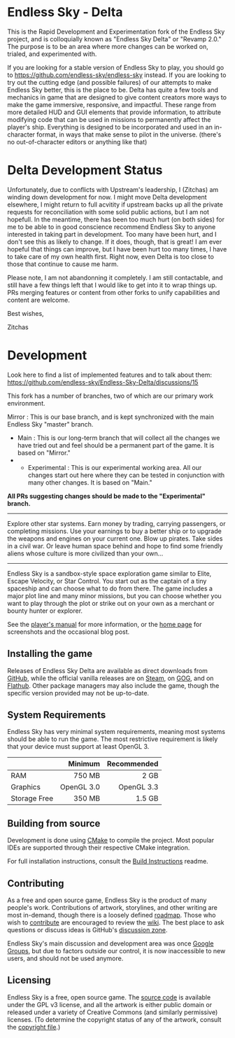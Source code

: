 # Endless Sky - Delta

This is the Rapid Development and Experimentation fork of the Endless Sky project, and is colloquially known as "Endless Sky Delta" or "Revamp 2.0." The purpose is to be an area where more changes can be worked on, trialed, and experimented with.

If you are looking for a stable version of Endless Sky to play, you should go to https://github.com/endless-sky/endless-sky instead.
If you are looking to try out the cutting edge (and possible failures) of our attempts to make Endless Sky better, this is the place to be. Delta has quite a few tools and mechanics in game that are designed to give content creators more ways to make the game immersive, responsive, and impactful. These range from more detailed HUD and GUI elements that provide information, to attribute modifying code that can be used in missions to permanently affect the player's ship. Everything is designed to be incorporated and used in an in-character format, in ways that make sense to pilot in the universe. (there's no out-of-character editors or anything like that)

# Delta Development Status

Unfortunately, due to conflicts with Upstream's leadership, I (Zitchas) am winding down development for now. I might move Delta development elsewhere, I might return to full acvitity if upstream backs up all the private requests for reconciliation with some solid public actions, but I am not hopefull. In the meantime, there has been too much hurt (on both sides) for me to be able to in good conscience recommend Endless Sky to anyone interested in taking part in development. Too many have been hurt, and I don't see this as likely to change. If it does, though, that is great! I am ever hopeful that things can improve, but I have been hurt too many times, I have to take care of my own health first. Right now, even Delta is too close to those that continue to cause me harm.

Please note, I am not abandonning it completely. I am still contactable, and still have a few things left that I would like to get into it to wrap things up. PRs merging features or content from other forks to unify capabilities and content are welcome.

Best wishes,

Zitchas

# Development

Look here to find a list of implemented features and to talk about them: https://github.com/endless-sky/Endless-Sky-Delta/discussions/15

This fork has a number of branches, two of which are our primary work environment.

Mirror : This is our base branch, and is kept synchronized with the main Endless Sky "master" branch.
- Main : This is our long-term branch that will collect all the changes we have tried out and feel should be a permanent part of the game. It is based on "Mirror."
- - Experimental : This is our experimental working area. All our changes start out here where they can be tested in conjunction with many other changes. It is based on "Main."

**All PRs suggesting changes should be made to the "Experimental" branch.**

------

Explore other star systems. Earn money by trading, carrying passengers, or completing missions. Use your earnings to buy a better ship or to upgrade the weapons and engines on your current one. Blow up pirates. Take sides in a civil war. Or leave human space behind and hope to find some friendly aliens whose culture is more civilized than your own...

------

Endless Sky is a sandbox-style space exploration game similar to Elite, Escape Velocity, or Star Control. You start out as the captain of a tiny spaceship and can choose what to do from there. The game includes a major plot line and many minor missions, but you can choose whether you want to play through the plot or strike out on your own as a merchant or bounty hunter or explorer.

See the [player's manual](https://github.com/endless-sky/endless-sky/wiki/PlayersManual) for more information, or the [home page](https://endless-sky.github.io/) for screenshots and the occasional blog post.

## Installing the game

Releases of Endless Sky Delta are available as direct downloads from [GitHub](https://github.com/endless-sky/Endless-Sky-Delta/releases/latest), while the official vanilla releases are on [Steam](https://store.steampowered.com/app/404410/Endless_Sky/), on [GOG](https://gog.com/game/endless_sky), and on [Flathub](https://flathub.org/apps/details/io.github.endless_sky.endless_sky). Other package managers may also include the game, though the specific version provided may not be up-to-date.


## System Requirements

Endless Sky has very minimal system requirements, meaning most systems should be able to run the game. The most restrictive requirement is likely that your device must support at least OpenGL 3.

|| Minimum | Recommended |
|---|----:|----:|
|RAM | 750 MB | 2 GB |
|Graphics | OpenGL 3.0 | OpenGL 3.3 |
|Storage Free | 350 MB | 1.5 GB |

## Building from source

Development is done using [CMake](https://cmake.org) to compile the project. Most popular IDEs are supported through their respective CMake integration.

For full installation instructions, consult the [Build Instructions](docs/readme-developer.md) readme.

## Contributing

As a free and open source game, Endless Sky is the product of many people's work. Contributions of artwork, storylines, and other writing are most in-demand, though there is a loosely defined [roadmap](https://github.com/endless-sky/endless-sky/wiki/DevelopmentRoadmap). Those who wish to [contribute](docs/CONTRIBUTING.md) are encouraged to review the [wiki](https://github.com/endless-sky/endless-sky/wiki). The best place to ask questions or discuss ideas is GitHub's [discussion zone](https://github.com/endless-sky/Endless-Sky-Delta/discussions).

Endless Sky's main discussion and development area was once [Google Groups](https://groups.google.com/g/endless-sky), but due to factors outside our control, it is now inaccessible to new users, and should not be used anymore.

## Licensing

Endless Sky is a free, open source game. The [source code](https://github.com/endless-sky/Endless-Sky-Delta/) is available under the GPL v3 license, and all the artwork is either public domain or released under a variety of Creative Commons (and similarly permissive) licenses. (To determine the copyright status of any of the artwork, consult the [copyright file](https://github.com/endless-sky/Endless-Sky-Delta/blob/master/copyright).)
